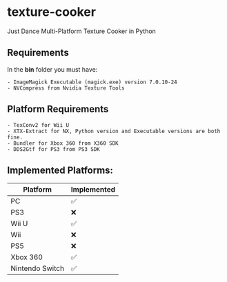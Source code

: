 # texture-cooker
 Just Dance Multi-Platform Texture Cooker in Python

## Requirements
In the **bin** folder you must have:

    - ImageMagick Executable (magick.exe) version 7.0.10-24
    - NVCompress from Nvidia Texture Tools

## Platform Requirements
    
    - TexConv2 for Wii U
    - XTX-Extract for NX, Python version and Executable versions are both fine.
    - Bundler for Xbox 360 from X360 SDK
    - DDS2Gtf for PS3 from PS3 SDK

## Implemented Platforms:
| Platform | Implemented |
| -------- | ----------- |
| PC | ✅ |
| PS3 | ❌ |
| Wii U | ✅ |
| Wii | ❌ |
| PS5 | ❌ |
| Xbox 360 | ✅ |
| Nintendo Switch | ✅ |

